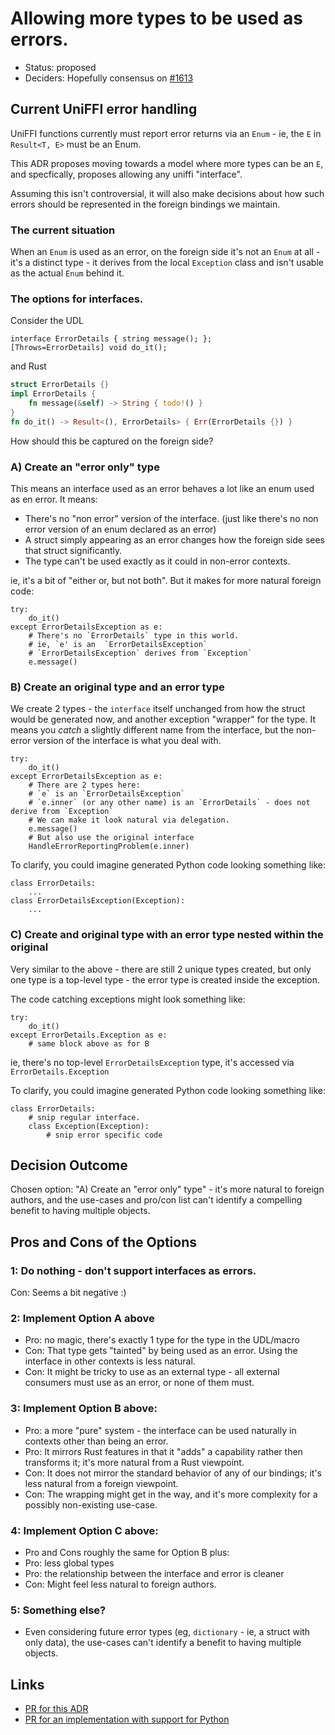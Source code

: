 # Allowing more types to be used as errors.

* Status: proposed
* Deciders: Hopefully consensus on [#1613](https://github.com/mozilla/uniffi-rs/pull/1613)

## Current UniFFI error handling

UniFFI functions currently must report error returns via an `Enum` - ie, the `E` in `Result<T, E>` must be an Enum.

This ADR proposes moving towards a model where more types can be an `E`, and specfically, proposes allowing any uniffi "interface".

Assuming this isn't controversial, it will also make decisions about how such errors should be represented in the foreign bindings we maintain.

### The current situation
When an `Enum` is used as an error, on the foreign side it's not an `Enum` at all - it's a distinct type -
it derives from the local `Exception` class and isn't usable as the actual `Enum` behind it.

### The options for interfaces.
Consider the UDL
```idl
interface ErrorDetails { string message(); };
[Throws=ErrorDetails] void do_it();
``````
and Rust
```rust
struct ErrorDetails {}
impl ErrorDetails {
    fn message(&self) -> String { todo!() }
}
fn do_it() -> Result<(), ErrorDetails> { Err(ErrorDetails {}) }
```

How should this be captured on the foreign side?

### A) Create an "error only" type

This means an interface used as an error behaves a lot like an enum used as en error. It means:
* There's no "non error" version of the interface. (just like there's no non error version of an enum declared as an error)
* A struct simply appearing as an error changes how the foreign side sees that struct significantly.
* The type can't be used exactly as it could in non-error contexts.

ie, it's a bit of "either or, but not both". But it makes for more natural foreign code:

```
try:
    do_it()
except ErrorDetailsException as e:
    # There's no `ErrorDetails` type in this world.
    # ie, `e' is an  `ErrorDetailsException`
    # `ErrorDetailsException` derives from `Exception`
    e.message()
```

### B) Create an original type and an error type

We create 2 types - the `interface` itself unchanged from how the struct would be generated now,
and another exception "wrapper" for the type.
It means you *catch* a slightly different name from the interface, but the non-error version of the interface is what you deal with.

```
try:
    do_it()
except ErrorDetailsException as e:
    # There are 2 types here:
    # `e` is an `ErrorDetailsException`
    # `e.inner` (or any other name) is an `ErrorDetails` - does not derive from `Exception`
    # We can make it look natural via delegation.
    e.message()
    # But also use the original interface
    HandleErrorReportingProblem(e.inner)
```

To clarify, you could imagine generated Python code looking something like:
```
class ErrorDetails:
    ...
class ErrorDetailsException(Exception):
    ...
```
### C) Create and original type with an error type nested within the original

Very similar to the above - there are still 2 unique types created, but only one type is a top-level
type - the error type is created inside the exception.

The code catching exceptions might look something like:
```
try:
    do_it()
except ErrorDetails.Exception as e:
    # same block above as for B
```

ie, there's no top-level `ErrorDetailsException` type, it's accessed via `ErrorDetails.Exception`

To clarify, you could imagine generated Python code looking something like:
```
class ErrorDetails:
    # snip regular interface.
    class Exception(Exception):
        # snip error specific code
```

## Decision Outcome

Chosen option: "A) Create an "error only" type" - it's more natural to foreign authors, and
the use-cases and pro/con list can't identify a compelling benefit to having multiple objects.

## Pros and Cons of the Options

### 1: Do nothing - don't support interfaces as errors.

Con: Seems a bit negative :)

### 2: Implement Option A above

- Pro: no magic, there's exactly 1 type for the type in the UDL/macro
- Con: That type gets "tainted" by being used as an error. Using the interface in other contexts is less natural.
- Con: It might be tricky to use as an external type - all external consumers must use as an error, or none of them must.

### 3: Implement Option B above:

- Pro: a more "pure" system - the interface can be used naturally in contexts other than being an error.
- Pro: It mirrors Rust features in that it "adds" a capability rather then transforms it; it's more natural from a Rust viewpoint.
- Con: It does not mirror the standard behavior of any of our bindings; it's less natural from a foreign viewpoint.
- Con: The wrapping might get in the way, and it's more complexity for a possibly non-existing use-case.

### 4: Implement Option C above:

- Pro and Cons roughly the same for Option B plus:
- Pro: less global types
- Pro: the relationship between the interface and error is cleaner
- Con: Might feel less natural to foreign authors.

### 5: Something else?

* Even considering future error types (eg, `dictionary` - ie, a struct with only data),
  the use-cases can't identify a benefit to having multiple objects.

## Links <!-- optional -->

* [PR for this ADR](https://github.com/mozilla/uniffi-rs/pull/1613)
* [PR for an implementation with support for Python](https://github.com/mozilla/uniffi-rs/pull/1662)
